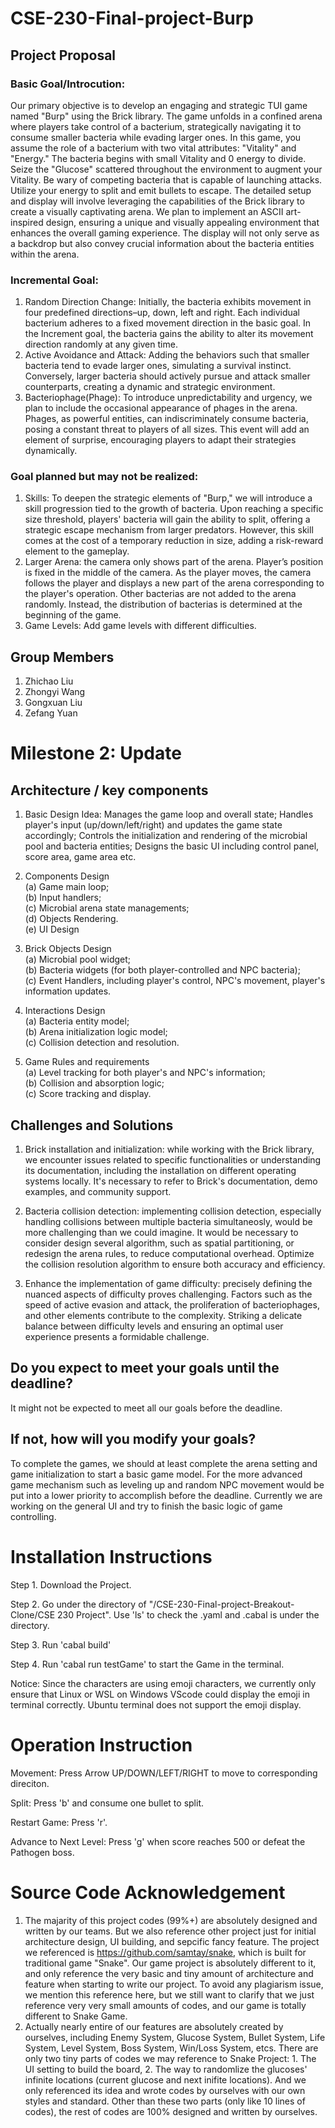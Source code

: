 # CSE-230-Final-project-Burp
## Project Proposal 

### Basic Goal/Introcution:
Our primary objective is to develop an engaging and strategic TUI game named "Burp" using the Brick library. The game unfolds in a confined arena where players take control of a bacterium, strategically navigating it to consume smaller bacteria while evading larger ones. In this game, you assume the role of a bacterium with two vital attributes: "Vitality" and "Energy." The bacteria begins with small Vitality and 0 energy to divide. Seize the "Glucose" scattered throughout the environment to augment your Vitality. Be wary of competing bacteria that is capable of launching attacks. Utilize your energy to split and emit bullets to escape. The detailed setup and display will involve leveraging the capabilities of the Brick library to create a visually captivating arena. We plan to implement an ASCII art-inspired design, ensuring a unique and visually appealing environment that enhances the overall gaming experience. The display will not only serve as a backdrop but also convey crucial information about the bacteria entities within the arena.


### Incremental Goal:
1. Random Direction Change: Initially, the bacteria exhibits movement in four predefined directions–up, down, left and right. Each individual bacterium adheres to a fixed movement direction in the basic goal. In the Increment goal, the bacteria gains the ability to alter its movement direction randomly at any given time.
2. Active Avoidance and Attack: Adding the behaviors such that smaller bacteria tend to evade larger ones, simulating a survival instinct. Conversely, larger bacteria should actively pursue and attack smaller counterparts, creating a dynamic and strategic environment.
3. Bacteriophage(Phage): To introduce unpredictability and urgency, we plan to include the occasional appearance of phages in the arena. Phages, as powerful entities, can indiscriminately consume bacteria, posing a constant threat to players of all sizes. This event will add an element of surprise, encouraging players to adapt their strategies dynamically.


### Goal planned but may not be realized:
1. Skills: To deepen the strategic elements of "Burp," we will introduce a skill progression tied to the growth of bacteria. Upon reaching a specific size threshold, players' bacteria will gain the ability to split, offering a strategic escape mechanism from larger predators. However, this skill comes at the cost of a temporary reduction in size, adding a risk-reward element to the gameplay.
2. Larger Arena: the camera only shows part of the arena. Player’s position is fixed in the middle of the camera. As the player moves, the camera follows the player and displays a new part of the arena corresponding to the player's operation. Other bacterias are not added to the arena randomly. Instead, the distribution of bacterias is determined at the beginning of the game.
3. Game Levels: Add game levels with different difficulties.


## Group Members
1. Zhichao Liu
2. Zhongyi Wang
3. Gongxuan Liu
4. Zefang Yuan


# Milestone 2: Update

## Architecture / key components

1. Basic Design Idea: Manages the game loop and overall state; Handles player's input (up/down/left/right) and updates the game state accordingly; Controls the initialization and rendering of the microbial pool and bacteria entities; Designs the basic UI including control panel, score area, game area etc.

2. Components Design<br>
  (a) Game main loop;<br>
  (b) Input handlers;<br>
  (c) Microbial arena state managements;<br>
  (d) Objects Rendering.<br>
  (e) UI Design

4. Brick Objects Design<br>
  (a) Microbial pool widget;<br>
  (b) Bacteria widgets (for both player-controlled and NPC bacteria);<br>
  (c) Event Handlers, including player's control, NPC's movement, player's information updates.

3. Interactions Design<br>
  (a) Bacteria entity model;<br>
  (b) Arena initialization logic model;<br>
  (c) Collision detection and resolution.

4. Game Rules and requirements<br>
  (a) Level tracking for both player's and NPC's information;<br>
  (b) Collision and absorption logic;<br>
  (c) Score tracking and display.

## Challenges and Solutions

1. Brick installation and initialization: while working with the Brick library, we encounter issues related to specific functionalities or understanding its documentation, including the installation on different operating systems locally. It's necessary to refer to Brick's documentation, demo examples, and community support.
   
2. Bacteria collision detection: implementing collision detection, especially handling collisions between multiple bacteria simultaneosly, would be more challenging than we could imagine. It would be necessary to consider design several algorithm, such as spatial partitioning, or redesign the arena rules, to reduce computational overhead. Optimize the collision resolution algorithm to ensure both accuracy and efficiency.

3. Enhance the implementation of game difficulty: precisely defining the nuanced aspects of difficulty proves challenging. Factors such as the speed of active evasion and attack, the proliferation of bacteriophages, and other elements contribute to the complexity. Striking a delicate balance between difficulty levels and ensuring an optimal user experience presents a formidable challenge.

## Do you expect to meet your goals until the deadline?

It might not be expected to meet all our goals before the deadline.

## If not, how will you modify your goals?

To complete the games, we should at least complete the arena setting and game initialization to start a basic game model. For the more advanced game mechanism such as leveling up and random NPC movement would be put into a lower priority to accomplish before the deadline. Currently we are working on the general UI and try to finish the basic logic of game controlling. 

# Installation Instructions

Step 1. Download the Project.

Step 2. Go under the directory of "/CSE-230-Final-project-Breakout-Clone/CSE 230 Project". Use 'ls' to check the .yaml and .cabal is under the directory.

Step 3. Run 'cabal build'

Step 4. Run 'cabal run testGame' to start the Game in the terminal.

Notice: Since the characters are using emoji characters, we currently only ensure that Linux or WSL on Windows VScode could display the emoji in terminal correctly. Ubuntu terminal does not support the emoji display.

# Operation Instruction

Movement: Press Arrow UP/DOWN/LEFT/RIGHT to move to corresponding direciton.

Split: Press 'b' and consume one bullet to split.

Restart Game: Press 'r'.

Advance to Next Level: Press 'g' when score reaches 500 or defeat the Pathogen boss.

# Source Code Acknowledgement

1. The majarity of this project codes (99%+) are absolutely designed and written by our teams. But we also reference other project just for initial architecture design, UI building, and sepcific fancy feature. The project we referenced is https://github.com/samtay/snake, which is built for traditional game "Snake". Our game project is absolutely different to it, and only reference the very basic and tiny amount of architecture and feature when starting to write our project. To avoid any plagiarism issue, we mention this reference here, but we still want to clarify that we just reference very very small amounts of codes, and our game is totally different to Snake Game.
2. Actually nearly entire of our features are absolutely created by ourselves, including Enemy System, Glucose System, Bullet System, Life System, Level System, Boss System, Win/Loss System, etcs. There are only two tiny parts of codes we may reference to Snake Project: 1. The UI setting to build the board, 2. The way to randomlize the glucoses' infinite locations (current glucose and next inifite locations). And we only referenced its idea and wrote codes by ourselves with our own styles and standard. Other than these two parts (only like 10 lines of codes), the rest of codes are 100% designed and written by ourselves. 
